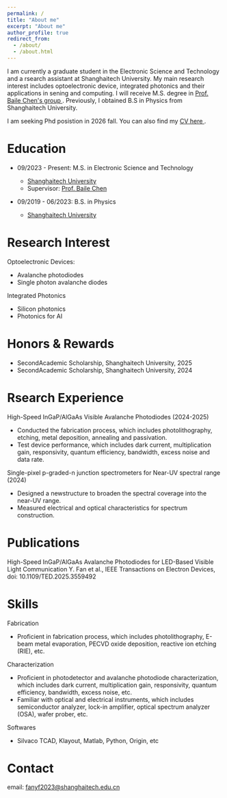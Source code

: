 ```yaml
---
permalink: /
title: "About me"
excerpt: "About me"
author_profile: true
redirect_from: 
  - /about/
  - /about.html
---
```


I am currently a graduate student in the Electronic Science and Technology  and a rsearch assistant at Shanghaitech University. My main research interest includes optoelectronic device, integrated photonics and their applications in sening and computing. I will receive M.S. degree in <a href="https://faculty.sist.shanghaitech.edu.cn/faculty/chenbl/#about" targe="-blank"> Prof. Baile Chen's group </a>. Previously, I obtained B.S in Physics from Shanghaitech University.

I am seeking Phd posistion in 2026 fall. You can also find my <a href="cv.pdf" target="-blank"> CV here </a>.

Education
======
* 09/2023 - Present: M.S. in Electronic Science and Technology
  * [Shanghaitech University](https://www.shanghaitech.edu.cn/eng/)
  * Supervisor: [Prof. Baile Chen](https://faculty.sist.shanghaitech.edu.cn/faculty/chenbl/#about)

* 09/2019 - 06/2023: B.S. in Physics
  * [Shanghaitech University](https://www.shanghaitech.edu.cn/eng/)
 
Research Interest
======
Optoelectronic Devices:
  * Avalanche photodiodes
  * Single photon avalanche diodes

Integrated Photonics
  * Silicon photonics
  * Photonics for AI

Honors & Rewards
======
* SecondAcademic Scholarship, Shanghaitech University, 2025
* SecondAcademic Scholarship, Shanghaitech University, 2024

Rsearch Experience
======
High-Speed InGaP/AlGaAs Visible Avalanche Photodiodes (2024-2025)
* Conducted the fabrication process, which includes photolithography, etching, metal deposition, annealing and passivation.
* Test device performance, which includes dark current, multiplication gain, responsivity, quantum efficiency, bandwidth, excess noise and data rate.

Single-pixel p-graded-n junction spectrometers for Near-UV spectral range (2024)
* Designed a newstructure to broaden the spectral coverage into the near-UV range.
* Measured electrical and optical characteristics for spectrum construction.

Publications
======
High-Speed InGaP/AlGaAs Avalanche Photodiodes for LED-Based Visible Light Communication
Y. Fan et al., IEEE Transactions on Electron Devices, doi: 10.1109/TED.2025.3559492
 
Skills
======
Fabrication
 * Proficient in fabrication process, which includes photolithography, E-beam metal evaporation, PECVD oxide deposition, reactive ion etching (RIE), etc.

Characterization
 *  Proficient in photodetector and avalanche photodiode characterization, which includes dark current, multiplication gain, responsivity, quantum efficiency, bandwidth, excess noise, etc.
 * Familiar with optical and electrical instruments, which includes semiconductor analyzer, lock-in amplifier, optical spectrum analyzer (OSA), wafer prober, etc.

Softwares
*  Silvaco TCAD, Klayout, Matlab, Python, Origin, etc
   
Contact
======
email: fanyf2023@shanghaitech.edu.cn


